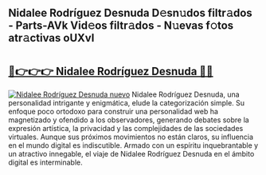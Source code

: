 ## Nidalee Rodríguez Desnuda D𝚎sn𝚞dos filtr𝚊dos - Parts-AVk Vid𝚎os filtr𝚊dos - N𝚞evas f𝚘tos atr𝚊ctivas oUXvI

# <h2><a href="http://mb6195.tromn.icu/?c=Nidalee+Rodr%c3%adguez+Desnuda">🔗👉👉👉 Nidalee Rodríguez Desnuda 🔗🔗</a></h2>

[![Nidalee Rodríguez Desnuda nuevo](https://i.imgur.com/pEAQMta.gif)](http://mb6195.tromn.icu/?c=Nidalee+Rodr%c3%adguez+Desnuda)
Nidalee Rodríguez Desnuda, una personalidad intrigante y enigmática, elude la categorización simple. Su enfoque poco ortodoxo para construir una personalidad web ha magnetizado y ofendido a los observadores, generando debates sobre la expresión artística, la privacidad y las complejidades de las sociedades virtuales. Aunque sus próximos movimientos no están claros, su influencia en el mundo digital es indiscutible. Armado con un espíritu inquebrantable y un atractivo innegable, el viaje de Nidalee Rodríguez Desnuda en el ámbito digital es interminable.
